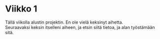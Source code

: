 # Viikko 1
Tällä viikolla alustin projektin. En ole vielä keksinyt aihetta.  
Seuraavaksi keksin itselleni aiheen, ja etsin siitä tietoa, ja alan työstämään sitä.
